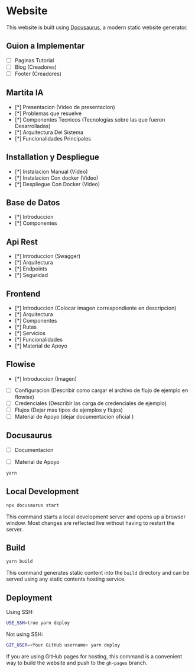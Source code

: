 # Website

This website is built using [Docusaurus](https://docusaurus.io/), a modern static website generator.

## Guion a Implementar
- [ ] Paginas Tutorial 
- [ ] Blog (Creadores)
- [ ] Footer (Creadores)

## Martita IA
- [*] Presentacion (Video de presentacion)
- [*] Problemas que resuelve
- [*] Componentes Tecnicos (Tecnologias sobre las que fueron Desarrolladas)
- [*] Arquitectura Del Sistema
- [*] Funcionalidades Principales

## Installation y Despliegue
- [*] Instalacion Manual  (Video)
- [*] Instalacion Con docker (Video)
- [*] Despliegue Con Docker (Video)

## Base de Datos
- [*] Introduccion
- [*] Componentes

## Api Rest
- [*] Introduccion (Swagger)
- [*] Arquitectura
- [*] Endpoints
- [*] Seguridad

## Frontend
- [*] Introduccion (Colocar imagen correspondiente en descripcion)
- [*] Arquitectura
- [*] Componentes
- [*] Rutas
- [*] Servicios
- [*] Funcionalidades
- [*] Material de Apoyo

## Flowise
- [*] Introduccion (Imagen)
- [ ] Configuracion (Describir como cargar el archivo de flujo de ejemplo en flowise)
- [ ] Credenciales (Describir las carga de credenciales de ejemplo)
- [ ] Flujos (Dejar mas tipos de ejemplos y flujos)
- [ ] Material de Apoyo (dejar documentacion oficial )

## Docusaurus
- [ ] Documentacion
- [ ] Material de Apoyo


```bash
yarn
```

## Local Development

```bash
npx docusaurus start
```

This command starts a local development server and opens up a browser window. Most changes are reflected live without having to restart the server.

## Build

```bash
yarn build
```

This command generates static content into the `build` directory and can be served using any static contents hosting service.

## Deployment

Using SSH:

```bash
USE_SSH=true yarn deploy
```

Not using SSH:

```bash
GIT_USER=<Your GitHub username> yarn deploy
```

If you are using GitHub pages for hosting, this command is a convenient way to build the website and push to the `gh-pages` branch.

